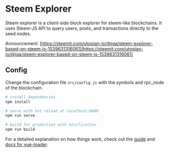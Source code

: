# Steem Explorer
Steem explorer is a client-side block explorer for steem-like blockchains. It uses Steem-JS API to query users, posts, and transactions directly to the seed nodes.

Announcement:
[https://steemit.com/utopian-io/@jga/steem-explorer-based-on-steem-js-1539631316061](https://steemit.com/utopian-io/@jga/steem-explorer-based-on-steem-js-1539631316061)

## Config
Change the configuration file `src/config.js` with the symbols and rpc_node of the blockchain.

``` bash
# install dependencies
npm install

# serve with hot reload at localhost:8080
npm run serve

# build for production with minification
npm run build
```

For a detailed explanation on how things work, check out the [guide](http://vuejs-templates.github.io/webpack/) and [docs for vue-loader](http://vuejs.github.io/vue-loader).
